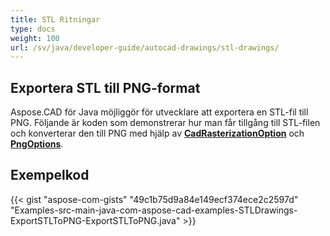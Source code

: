```yaml
---
title: STL Ritningar
type: docs
weight: 100
url: /sv/java/developer-guide/autocad-drawings/stl-drawings/
---
```


## **Exportera STL till PNG-format**

Aspose.CAD för Java möjliggör för utvecklare att exportera en STL-fil till PNG. Följande är koden som demonstrerar hur man får tillgång till STL-filen och konverterar den till PNG med hjälp av [**CadRasterizationOption**](https://reference.aspose.com/cad/java/com.aspose.cad.imageoptions/CadRasterizationOptions) och [**PngOptions**](https://reference.aspose.com/cad/java/com.aspose.cad.imageoptions/PngOptions).

## Exempelkod

{{< gist "aspose-com-gists" "49c1b75d9a84e149ecf374ece2c2597d" "Examples-src-main-java-com-aspose-cad-examples-STLDrawings-ExportSTLToPNG-ExportSTLToPNG.java" >}}
